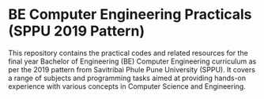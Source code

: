 # BE Computer Engineering Practicals (SPPU 2019 Pattern)

This repository contains the practical codes and related resources for the final year Bachelor of Engineering (BE) Computer Engineering curriculum as per the 2019 pattern from Savitribai Phule Pune University (SPPU). It covers a range of subjects and programming tasks aimed at providing hands-on experience with various concepts in Computer Science and Engineering.